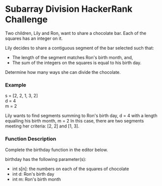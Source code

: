 # Subarray Division HackerRank Challenge

Two children, Lily and Ron, want to share a chocolate bar. Each of the squares has an integer on it.

Lily decides to share a contiguous segment of the bar selected such that:

* The length of the segment matches Ron's birth month, and,
* The sum of the integers on the squares is equal to his birth day.

Determine how many ways she can divide the chocolate.

### Example

s = [2, 2, 1, 3, 2]\
d = 4\
m = 2

Lily wants to find segments summing to Ron's birth day, d = 4 with a length equalling his birth month, m = 2 In this case, there are two segments meeting her criteria: [2, 2] and [1, 3].

### Function Description

Complete the birthday function in the editor below.

birthday has the following parameter(s):

* int s[n]: the numbers on each of the squares of chocolate
* int d: Ron's birth day
* int m: Ron's birth month
